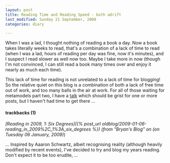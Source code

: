 ```yaml
---
layout: post
title: Reading Time and Reading Speed - both adrift
last_modified: Sunday 21 September, 2008
categories: diary

---
```

When I was a lad, I thought nothing of reading a book a day. Now a book takes literally weeks to read, that's a combination of a lack of time to read (when I was a lad, hours of reading per day was fine, now it's minutes), and I suspect I read slower as well now too. Maybe I take more in now (though I'm not convinced, I can still read a book many times over and enjoy it nearly as much each time).

This lack of time for reading is not unrelated to a lack of time for blogging! So the relative quiet on this blog is a combination of both a lack of free time out of work, and too many balls in the air at work. For all of those waiting for metamodels part two, I have a [talk](http://home.badc.rl.ac.uk/lawrence/static/2008/09/09/metamodel.ppt) which should be grist for one or more posts, but I haven't had time to get there ...


#### trackbacks (1)

*[Reading in 2009, 1: Six Degrees]({% post_url oldblog/2009-01-06-reading_in_2009%2C_1%3A_six_degrees %}) (from "Bryan's Blog" on (on Tuesday 06 January, 2009)*)

... Inspired by Aaaron Schwartz, albeit recognising reality (although heavily modified by recent events), I've decided to try and blog my years reading. Don't expect it to be too erudite, ...
